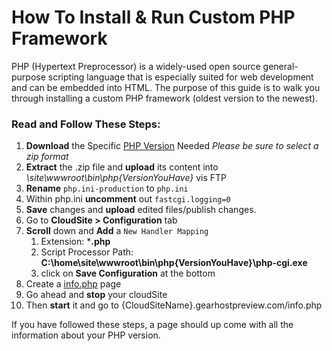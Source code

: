 # How To Install & Run Custom PHP Framework
PHP (Hypertext Preprocessor) is a widely-used open source general-purpose scripting language that is especially suited for web development and can be embedded into HTML. The purpose of this guide is to walk you through installing a custom PHP framework (oldest version to the newest).

### Read and Follow These Steps:
1. **Download** the Specific [PHP Version](http://windows.php.net/downloads/releases/archives/) Needed *Please be sure to select a zip format*
2. **Extract** the .zip file and **upload** its content into *\site\wwwroot\bin\php{VersionYouHave}* vis FTP
4. **Rename** `php.ini-production` to `php.ini`
5. Within php.ini **uncomment** out `fastcgi.logging=0`
5. **Save** changes and **upload** edited files/publish changes.
6. Go to **CloudSite > Configuration** tab
7. **Scroll** down and **Add** a `New Handler Mapping`
	1. Extension: ***.php**
	2. Script Processor Path: **C:\home\site\wwwroot\bin\php{VersionYouHave}\php-cgi.exe**
	3. click on **Save Configuration** at the bottom
8. Create a [info.php](https://www.gearhost.com/documentation/create-php-info-page) page
9. Go ahead and **stop** your cloudSite
10. Then **start** it and go to {CloudSiteName}.gearhostpreview.com/info.php

If you have followed these steps, a page should up come with all the information about your PHP version.